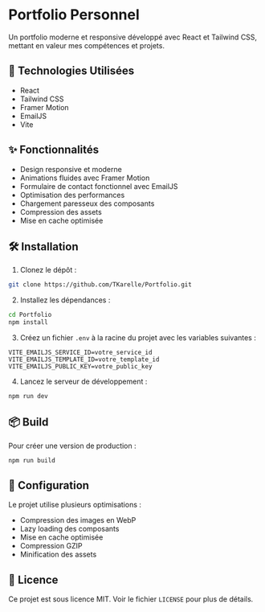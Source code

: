 # Portfolio Personnel

Un portfolio moderne et responsive développé avec React et Tailwind CSS, mettant en valeur mes compétences et projets.

## 🚀 Technologies Utilisées

- React
- Tailwind CSS
- Framer Motion
- EmailJS
- Vite

## ✨ Fonctionnalités

- Design responsive et moderne
- Animations fluides avec Framer Motion
- Formulaire de contact fonctionnel avec EmailJS
- Optimisation des performances
- Chargement paresseux des composants
- Compression des assets
- Mise en cache optimisée

## 🛠️ Installation

1. Clonez le dépôt :

```bash
git clone https://github.com/TKarelle/Portfolio.git
```

2. Installez les dépendances :

```bash
cd Portfolio
npm install
```

3. Créez un fichier `.env` à la racine du projet avec les variables suivantes :

```env
VITE_EMAILJS_SERVICE_ID=votre_service_id
VITE_EMAILJS_TEMPLATE_ID=votre_template_id
VITE_EMAILJS_PUBLIC_KEY=votre_public_key
```

4. Lancez le serveur de développement :

```bash
npm run dev
```

## 📦 Build

Pour créer une version de production :

```bash
npm run build
```

## 🔧 Configuration

Le projet utilise plusieurs optimisations :

- Compression des images en WebP
- Lazy loading des composants
- Mise en cache optimisée
- Compression GZIP
- Minification des assets

## 📝 Licence

Ce projet est sous licence MIT. Voir le fichier `LICENSE` pour plus de détails.
